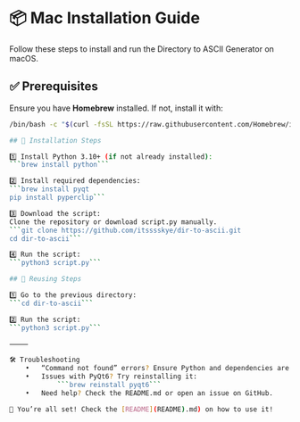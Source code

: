 # 📦 Mac Installation Guide

Follow these steps to install and run the Directory to ASCII Generator on macOS.

## ✅ Prerequisites

Ensure you have **Homebrew** installed. If not, install it with:

```sh
/bin/bash -c "$(curl -fsSL https://raw.githubusercontent.com/Homebrew/install/HEAD/install.sh)```

## 🔧 Installation Steps

1️⃣ Install Python 3.10+ (if not already installed):
```brew install python```

2️⃣ Install required dependencies:
```brew install pyqt
pip install pyperclip```

3️⃣ Download the script:
Clone the repository or download script.py manually.
```git clone https://github.com/itsssskye/dir-to-ascii.git
cd dir-to-ascii```

4️⃣ Run the script:
```python3 script.py```

## 🔄 Reusing Steps

1️⃣ Go to the previous directory:
```cd dir-to-ascii```

2️⃣ Run the script:
```python3 script.py```

⸻

🛠 Troubleshooting
	•	“Command not found” errors? Ensure Python and dependencies are installed correctly.
	•	Issues with PyQt6? Try reinstalling it:
            ```brew reinstall pyqt6```
	•	Need help? Check the README.md or open an issue on GitHub.

🎉 You’re all set! Check the [README](README).md) on how to use it!